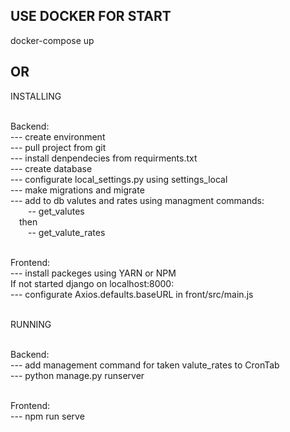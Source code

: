 <h2>USE DOCKER FOR START</h2>
<p>docker-compose up</p>
<h2>OR</h1>


INSTALLING</br></br>

Backend:</br>
  --- create environment</br>
  --- pull project from git</br>
  --- install denpendecies from requirments.txt</br>
  --- create database</br>
  --- configurate local_settings.py using settings_local</br>
  --- make migrations and migrate</br>
  --- add to db valutes and rates using managment commands:</br>
        &emsp;&emsp;-- get_valutes</br>
      &emsp;then</br>
        &emsp;&emsp;-- get_valute_rates</br></br>
        
Frontend:</br>
  --- install packeges using YARN or NPM</br>
  If not started django on localhost:8000:</br>
  --- configurate Axios.defaults.baseURL in front/src/main.js</br></br>
  
 
RUNNING</br></br>
 
Backend:</br>
  --- add management command for taken valute_rates to CronTab</br>
  --- python manage.py runserver</br></br>
  
Frontend:</br>
  --- npm run serve</br>
